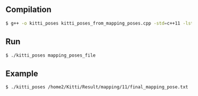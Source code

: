 ## Compilation
```sh
$ g++ -o kitti_poses kitti_poses_from_mapping_poses.cpp -std=c++11 -lstdc++fs -I /usr/include/eigen3
```

## Run
```sh
$ ./kitti_poses mapping_poses_file
```

## Example
```sh
$ ./kitti_poses /home2/Kitti/Result/mapping/11/final_mapping_pose.txt
```